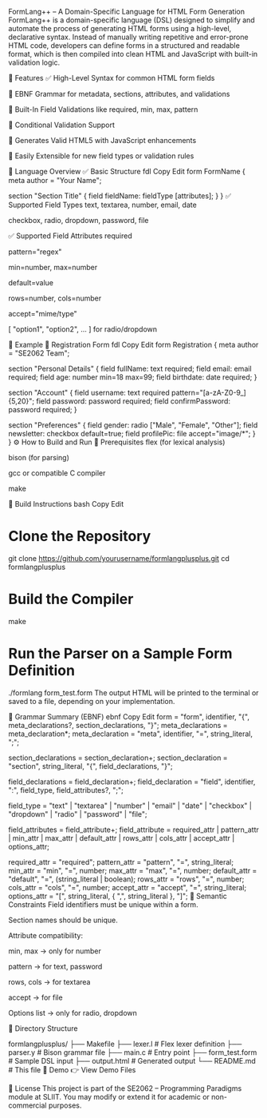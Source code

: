 FormLang++ – A Domain-Specific Language for HTML Form Generation
FormLang++ is a domain-specific language (DSL) designed to simplify and automate the process of generating HTML forms using a high-level, declarative syntax. Instead of manually writing repetitive and error-prone HTML code, developers can define forms in a structured and readable format, which is then compiled into clean HTML and JavaScript with built-in validation logic.

🚀 Features
✅ High-Level Syntax for common HTML form fields

📐 EBNF Grammar for metadata, sections, attributes, and validations

🧪 Built-In Field Validations like required, min, max, pattern

🔀 Conditional Validation Support

📄 Generates Valid HTML5 with JavaScript enhancements

🔧 Easily Extensible for new field types or validation rules

📘 Language Overview
✅ Basic Structure
fdl
Copy
Edit
form FormName {
  meta author = "Your Name";

  section "Section Title" {
    field fieldName: fieldType [attributes];
  }
}
✅ Supported Field Types
text, textarea, number, email, date

checkbox, radio, dropdown, password, file

✅ Supported Field Attributes
required

pattern="regex"

min=number, max=number

default=value

rows=number, cols=number

accept="mime/type"

[ "option1", "option2", ... ] for radio/dropdown

📜 Example
🔐 Registration Form
fdl
Copy
Edit
form Registration {
  meta author = "SE2062 Team";

  section "Personal Details" {
    field fullName: text required;
    field email: email required;
    field age: number min=18 max=99;
    field birthdate: date required;
  }

  section "Account" {
    field username: text required pattern="[a-zA-Z0-9_]{5,20}";
    field password: password required;
    field confirmPassword: password required;
  }

  section "Preferences" {
    field gender: radio ["Male", "Female", "Other"];
    field newsletter: checkbox default=true;
    field profilePic: file accept="image/*";
  }
}
⚙️ How to Build and Run
🧾 Prerequisites
flex (for lexical analysis)

bison (for parsing)

gcc or compatible C compiler

make

🔨 Build Instructions
bash
Copy
Edit
# Clone the Repository
git clone https://github.com/yourusername/formlangplusplus.git
cd formlangplusplus

# Build the Compiler
make

# Run the Parser on a Sample Form Definition
./formlang form_test.form
The output HTML will be printed to the terminal or saved to a file, depending on your implementation.

📐 Grammar Summary (EBNF)
ebnf
Copy
Edit
form              = "form", identifier, "{", meta_declarations?, section_declarations, "}";
meta_declarations = meta_declaration*;
meta_declaration  = "meta", identifier, "=", string_literal, ";";

section_declarations = section_declaration+;
section_declaration  = "section", string_literal, "{", field_declarations, "}";

field_declarations = field_declaration+;
field_declaration  = "field", identifier, ":", field_type, field_attributes?, ";";

field_type = "text" | "textarea" | "number" | "email" | "date"
           | "checkbox" | "dropdown" | "radio" | "password" | "file";

field_attributes = field_attribute+;
field_attribute  = required_attr | pattern_attr | min_attr | max_attr |
                   default_attr | rows_attr | cols_attr | accept_attr | options_attr;

required_attr = "required";
pattern_attr  = "pattern", "=", string_literal;
min_attr      = "min", "=", number;
max_attr      = "max", "=", number;
default_attr  = "default", "=", (string_literal | boolean);
rows_attr     = "rows", "=", number;
cols_attr     = "cols", "=", number;
accept_attr   = "accept", "=", string_literal;
options_attr  = "[", string_literal, { ",", string_literal }, "]";
📌 Semantic Constraints
Field identifiers must be unique within a form.

Section names should be unique.

Attribute compatibility:

min, max → only for number

pattern → for text, password

rows, cols → for textarea

accept → for file

Options list → only for radio, dropdown

📂 Directory Structure

formlangplusplus/
├── Makefile
├── lexer.l           # Flex lexer definition
├── parser.y          # Bison grammar file
├── main.c            # Entry point
├── form_test.form    # Sample DSL input
├── output.html       # Generated output
└── README.md         # This file
🔗 Demo
👉 View Demo Files

📄 License
This project is part of the SE2062 – Programming Paradigms module at SLIIT. You may modify or extend it for academic or non-commercial purposes.
